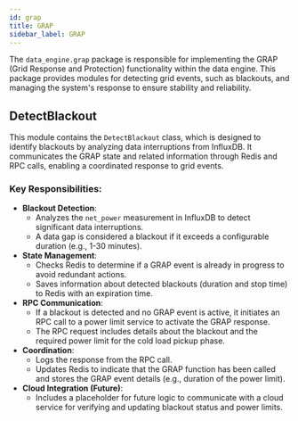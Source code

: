 ```yaml
---
id: grap
title: GRAP
sidebar_label: GRAP
---
```


The `data_engine.grap` package is responsible for implementing the GRAP (Grid Response and Protection) functionality within the data engine. This package provides modules for detecting grid events, such as blackouts, and managing the system's response to ensure stability and reliability.

## DetectBlackout

This module contains the `DetectBlackout` class, which is designed to identify blackouts by analyzing data interruptions from InfluxDB. It communicates the GRAP state and related information through Redis and RPC calls, enabling a coordinated response to grid events.

### Key Responsibilities:

-   **Blackout Detection**:
    -   Analyzes the `net_power` measurement in InfluxDB to detect significant data interruptions.
    -   A data gap is considered a blackout if it exceeds a configurable duration (e.g., 1-30 minutes).
-   **State Management**:
    -   Checks Redis to determine if a GRAP event is already in progress to avoid redundant actions.
    -   Saves information about detected blackouts (duration and stop time) to Redis with an expiration time.
-   **RPC Communication**:
    -   If a blackout is detected and no GRAP event is active, it initiates an RPC call to a power limit service to activate the GRAP response.
    -   The RPC request includes details about the blackout and the required power limit for the cold load pickup phase.
-   **Coordination**:
    -   Logs the response from the RPC call.
    -   Updates Redis to indicate that the GRAP function has been called and stores the GRAP event details (e.g., duration of the power limit).
-   **Cloud Integration (Future)**:
    -   Includes a placeholder for future logic to communicate with a cloud service for verifying and updating blackout status and power limits.